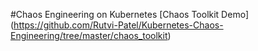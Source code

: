#Chaos Engineering on Kubernetes 
[Chaos Toolkit Demo] (https://github.com/Rutvi-Patel/Kubernetes-Chaos-Engineering/tree/master/chaos_toolkit)
